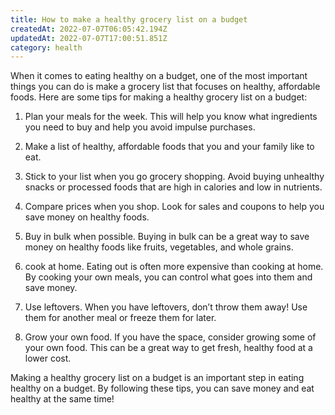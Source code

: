 ```yaml
---
title: How to make a healthy grocery list on a budget
createdAt: 2022-07-07T06:05:42.194Z
updatedAt: 2022-07-07T17:00:51.851Z
category: health
---
```


When it comes to eating healthy on a budget, one of the most important things you can do is make a grocery list that focuses on healthy, affordable foods. Here are some tips for making a healthy grocery list on a budget:

1. Plan your meals for the week. This will help you know what ingredients you need to buy and help you avoid impulse purchases.

2. Make a list of healthy, affordable foods that you and your family like to eat.

3. Stick to your list when you go grocery shopping. Avoid buying unhealthy snacks or processed foods that are high in calories and low in nutrients.

4. Compare prices when you shop. Look for sales and coupons to help you save money on healthy foods.

5. Buy in bulk when possible. Buying in bulk can be a great way to save money on healthy foods like fruits, vegetables, and whole grains.

6. cook at home. Eating out is often more expensive than cooking at home. By cooking your own meals, you can control what goes into them and save money.

7. Use leftovers. When you have leftovers, don’t throw them away! Use them for another meal or freeze them for later.

8. Grow your own food. If you have the space, consider growing some of your own food. This can be a great way to get fresh, healthy food at a lower cost.

Making a healthy grocery list on a budget is an important step in eating healthy on a budget. By following these tips, you can save money and eat healthy at the same time!
